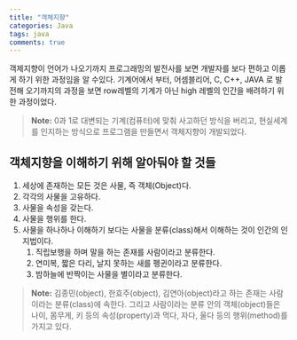 ```yaml
---
title: "객체지향"
categories: Java
tags: java
comments: true
---
```


객제지향이 언어가 나오기까지 프로그래밍의 발전사를 보면 개발자를 보다 편하고 이롭게 하기 위한 과정임을 알 수있다. 기계어에서 부터, 어셈블리어, C, C++, JAVA 로 발전해 오기까지의 과정을 보면 row레벨의 기계가 아닌 high 레벨의 인간을 배려하기 위한 과정이었다.

> **Note:** 0과 1로 대변되는 기계(컴퓨터)에 맞춰 사고하던 방식을 버리고, 현실세계를 인지하는 방식으로 프로그램을 만들면서 객체지향이 개발되었다.

## 객체지향을 이해하기 위해 알아둬야 할 것들

1. 세상에 존재하는 모든 것은 사물, 즉 객체(Object)다.
2. 각각의 사물을 고유하다.
3. 사물을 속성을 갖는다.
4. 사물을 행위를 한다.
5. 사물을 하나하나 이해하기 보다는 사물을 분류(class)해서 이해하는 것이 인간의 인지법이다.
   1. 직립보행을 하며 말을 하는 존재를 사람이라고 분류한다.
   2. 연미복, 짧은 다리, 날지 못하는 새를 펭귄이라고 분류한다.
   3. 밤하늘에 반짝이는 사물을 별이라고 분류한다.

> **Note:** 김종민(object), 한효주(object), 김연아(object)라고 하는 존재는 사람이라는 분류(class)에 속한다. 그리고 사람이라는 분류 안의 객체(object)들은 나이, 몸무게, 키 등의 속성(property)과 먹다, 자다, 울다 등의 행위(method)를 가지고 있다.